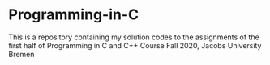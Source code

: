 # Programming-in-C
This is a repository containing my solution codes to the assignments of the first half of Programming in C and C++ Course Fall 2020, Jacobs University Bremen
